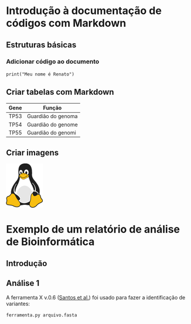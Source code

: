 # Introdução à documentação de códigos com Markdown

## Estruturas básicas

### Adicionar código ao documento

```
print("Meu nome é Renato")
```

## Criar tabelas com Markdown

| Gene | Função |
|------|--------------------|
| TP53 | Guardião do genoma |
| TP54 | Guardião do genome |
| TP55 | Guardião do genomi |

## Criar imagens

![Tux, the image](tux.png)

# Exemplo de um relatório de análise de Bioinformática

## Introdução



## Análise 1

A ferramenta X v.0.6 ([Santos et al.](https://github.com)) foi usado para fazer a identificação de variantes:

```bash
ferramenta.py arquivo.fasta
```
